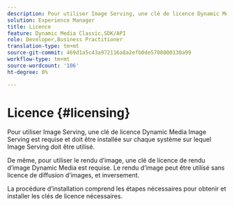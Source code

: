 ```yaml
---
description: Pour utiliser Image Serving, une clé de licence Dynamic Media Image Serving est requise et doit être installée sur chaque système sur lequel Image Serving doit être utilisé.
solution: Experience Manager
title: Licence
feature: Dynamic Media Classic,SDK/API
role: Developer,Business Practitioner
translation-type: tm+mt
source-git-commit: 469d1a5c43a972116a8a2efb0de5708800130a99
workflow-type: tm+mt
source-wordcount: '106'
ht-degree: 0%

---
```



# Licence {#licensing}

Pour utiliser Image Serving, une clé de licence Dynamic Media Image Serving est requise et doit être installée sur chaque système sur lequel Image Serving doit être utilisé.

De même, pour utiliser le rendu d’image, une clé de licence de rendu d’image Dynamic Media est requise. Le rendu d’image peut être utilisé sans licence de diffusion d’images, et inversement.

La procédure d’installation comprend les étapes nécessaires pour obtenir et installer les clés de licence nécessaires.
